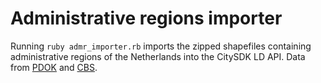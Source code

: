 # Administrative regions importer

Running `ruby admr_importer.rb` imports the zipped shapefiles containing administrative regions of the Netherlands into the CitySDK LD API. Data from [PDOK](https://www.pdok.nl) and [CBS](http://www.cbs.nl/nl-NL/menu/themas/dossiers/nederland-regionaal/links/2013-buurtkaart-shape-versie-1-el.htm).

